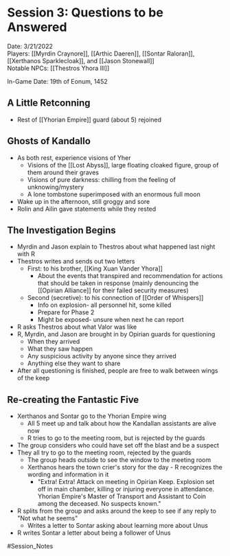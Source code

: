 # Session 3: Questions to be Answered

Date: 3/21/2022  
Players: [[Myrdin Craynore]], [[Arthic Daeren]], [[Sontar Raloran]], [[Xerthanos Sparklecloak]], and [[Jason Stonewall]]  
Notable NPCs: [[Thestros Yhora III]]

In-Game Date: 19th of Eonum, 1452

## A Little Retconning
- Rest of [[Yhorian Empire]] guard (about 5) rejoined 

## Ghosts of Kandallo
- As both rest, experience visions of Yher
	- Visions of the [[Lost Abyss]], large floating cloaked figure, group of them around their graves
	- Visions of pure darkness: chilling from the feeling of unknowing/mystery
	- A lone tombstone superimposed with an enormous full moon
- Wake up in the afternoon, still groggy and sore
- Rolin and Ailin gave statements while they rested 

## The Investigation Begins
- Myrdin and Jason explain to Thestros about what happened last night with R
- Thestros writes and sends out two letters
	- First: to his brother, [[King Xuan Vander Yhora]]
		- About the events that transpired and recommendation for actions that should be taken in response (mainly denouncing the [[Opirian Alliance]] for their failed security measures)
	- Second (secretive): to his connection of [[Order of Whispers]] 
		- Info on explosion- all personnel hit, some killed
		- Prepare for Phase 2
		- Might be exposed- unsure when next he can report 
- R asks Thestros about what Valor was like
- R, Myrdin, and Jason are brought in by Opirian guards for questioning 
	- When they arrived
	- What they saw happen
	- Any suspicious activity by anyone since they arrived 
	- Anything else they want to share
- After all questioning is finished, people are free to walk between wings of the keep

## Re-creating the Fantastic Five
- Xerthanos and Sontar go to the Yhorian Empire wing 
	- All 5 meet up and talk about how the Kandallan assistants are alive now 
	- R tries to go to the meeting room, but is rejected by the guards
- The group considers who could have set off the blast and be a suspect 
- They all try to go to the meeting room, rejected by the guards
	- The group heads outside to see the window to the meeting room
	- Xerthanos hears the town crier's story for the day - R recognizes the wording and information in it
		- "Extra! Extra! Attack on meeting in Opirian Keep. Explosion set off in main chamber, killing or injuring everyone in attendance. Yhorian Empire's Master of Transport and Assistant to Coin among the deceased. No suspects known."
- R splits from the group and asks around the keep to see if any reply to "Not what he seems"
	- Writes a letter to Sontar asking about learning more about Unus
- R writes Sontar a letter about being a follower of Unus

#Session_Notes